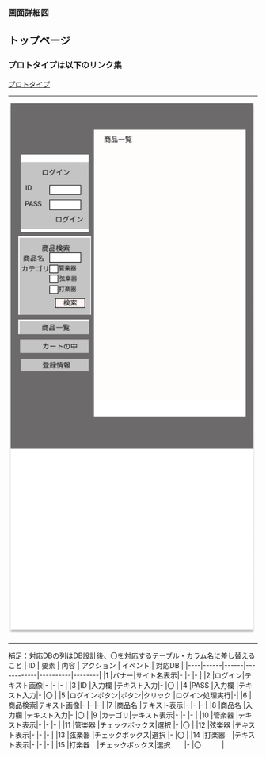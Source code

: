 ### 画面詳細図
## トップページ
### プロトタイプは以下のリンク集
[プロトタイプ](https://www.figma.com/file/5TNn5hMKarPFLmWIexSNYm/Untitled?node-id=0%3A1)
*****
<img src="../img/ホーム画面.png" width="500">

*****
補足：対応DBの列はDB設計後、〇を対応するテーブル・カラム名に差し替えること
| ID | 要素 | 内容 | アクション | イベント | 対応DB |
|----|------|------|------------|----------|--------|
|1   |バナー|サイト名表示|-      |-         |-       |
|2   |ログイン|テキスト画像|-    |-         |-       |
|3   |ID     |入力欄     |テキスト入力|-    |〇      |
|4   |PASS   |入力欄     |テキスト入力|-    |〇      |
|5   |ログインボタン|ボタン|クリック  |ログイン処理実行|-|
|6   |商品検索|テキスト画像|-  |-          |-        |
|7   |商品名  |テキスト表示|-  |-          |-        |
|8   |商品名  |入力欄      |テキスト入力|-   |〇     |
|9   |カテゴリ|テキスト表示|-  |-          |-        |
|10  |管楽器  |テキスト表示|-   |-         |-        |
|11  |管楽器  |チェックボックス|選択  |-    |〇      |
|12  |弦楽器  |テキスト表示|-     |-       |-        |
|13  |弦楽器  |チェックボックス|選択   |-    |〇     |
|14  |打楽器　|テキスト表示|-     |-        |-       |
|15  |打楽器　|チェックボックス|選択　　|-  |〇　　　|
